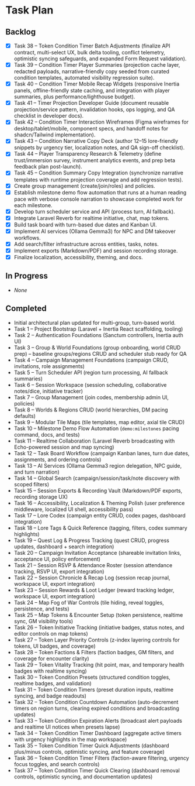 # Task Plan

## Backlog
- [x] Task 38 – Token Condition Timer Batch Adjustments (finalize API contract, multi-select UX, bulk delta tooling, conflict telemetry, optimistic syncing safeguards, and expanded Form Request validation).
- [x] Task 39 – Condition Timer Player Summaries (projection cache layer, redacted payloads, narrative-friendly copy seeded from curated condition templates, automated visibility regression suite).
- [x] Task 40 – Condition Timer Mobile Recap Widgets (responsive Inertia panels, offline-friendly state caching, and integration with player summaries, plus performance/lighthouse budget).
- [x] Task 41 – Timer Projection Developer Guide (document reusable projection/service pattern, invalidation hooks, ops logging, and QA checklist in developer docs).
- [x] Task 42 – Condition Timer Interaction Wireframes (Figma wireframes for desktop/tablet/mobile, component specs, and handoff notes for shadcn/Tailwind implementation).
- [x] Task 43 – Condition Narrative Copy Deck (author 12–15 lore-friendly snippets by urgency tier, localization notes, and QA sign-off checklist).
- [x] Task 44 – Player Transparency Research & Telemetry (define trust/immersion survey, instrument analytics events, and prep beta feedback plan post-launch).
- [x] Task 45 – Condition Summary Copy Integration (synchronize narrative templates with runtime projection coverage and add regression tests).
- [x] Create group management (create/join/roles) and policies.
- [x] Establish milestone demo flow automation that runs at a human reading pace with verbose console narration to showcase completed work for each milestone.
- [x] Develop turn scheduler service and API (process turn, AI fallback).
- [x] Integrate Laravel Reverb for realtime initiative, chat, map tokens.
- [x] Build task board with turn-based due dates and Kanban UI.
- [x] Implement AI services (Ollama Gemma3) for NPC and DM takeover workflows.
- [x] Add search/filter infrastructure across entities, tasks, notes.
- [x] Implement exports (Markdown/PDF) and session recording storage.
- [x] Finalize localization, accessibility, theming, and docs.
## In Progress
- _None_

## Completed
- Initial architectural plan updated for multi-group, turn-based world.
- Task 1 – Project Bootstrap (Laravel + Inertia React scaffolding, tooling)
- Task 2 – Authentication Foundations (Sanctum controllers, Inertia auth UI)
- Task 3 – Group & World Foundations (group onboarding, world CRUD prep) – baseline groups/regions CRUD and scheduler stub ready for QA
- Task 4 – Campaign Management Foundations (campaign CRUD, invitations, role assignments)
- Task 5 – Turn Scheduler API (region turn processing, AI fallback summaries)
- Task 6 – Session Workspace (session scheduling, collaborative notes/dice, initiative tracker)
- Task 7 – Group Management (join codes, membership admin UI, policies)
- Task 8 – Worlds & Regions CRUD (world hierarchies, DM pacing defaults)
- Task 9 – Modular Tile Maps (tile templates, map editor, axial tile CRUD)
- Task 10 – Milestone Demo Flow Automation (`demo:milestones` pacing command, docs, and tests)
- Task 11 – Realtime Collaboration (Laravel Reverb broadcasting with Echo-powered session and map syncing)
- Task 12 – Task Board Workflow (campaign Kanban lanes, turn due dates, assignments, and ordering controls)
- Task 13 – AI Services (Ollama Gemma3 region delegation, NPC guide, and turn narration)
- Task 14 – Global Search (campaign/session/task/note discovery with scoped filters)
- Task 15 – Session Exports & Recording Vault (Markdown/PDF exports, recording storage UX)
- Task 16 – Accessibility, Localization & Theming Polish (user preference middleware, localized UI shell, accessibility pass)
- Task 17 – Lore Codex (campaign entity CRUD, codex pages, dashboard integration)
- Task 18 – Lore Tags & Quick Reference (tagging, filters, codex summary highlights)
- Task 19 – Quest Log & Progress Tracking (quest CRUD, progress updates, dashboard + search integration)
- Task 20 – Campaign Invitation Acceptance (shareable invitation links, acceptance UI, policy enforcement)
- Task 21 – Session RSVP & Attendance Roster (session attendance tracking, RSVP UI, export integration)
- Task 22 – Session Chronicle & Recap Log (session recap journal, workspace UI, export integration)
- Task 23 – Session Rewards & Loot Ledger (reward tracking ledger, workspace UI, export integration)
- Task 24 – Map Fog of War Controls (tile hiding, reveal toggles, persistence, and tests)
- Task 25 – Map Tokens & Encounter Setup (token persistence, realtime sync, GM visibility tools)
- Task 26 – Token Initiative Tracking (initiative badges, status notes, and editor controls on map tokens)
- Task 27 – Token Layer Priority Controls (z-index layering controls for tokens, UI badges, and coverage)
- Task 28 – Token Factions & Filters (faction badges, GM filters, and coverage for encounter clarity)
- Task 29 – Token Vitality Tracking (hit point, max, and temporary health badges with realtime syncing)
- Task 30 – Token Condition Presets (structured condition toggles, realtime badges, and validation)
- Task 31 – Token Condition Timers (preset duration inputs, realtime syncing, and badge readouts)
- Task 32 – Token Condition Countdown Automation (auto-decrement timers on region turns, clearing expired conditions and broadcasting updates)
- Task 33 – Token Condition Expiration Alerts (broadcast alert payloads and realtime UI notices when presets lapse)
- Task 34 – Token Condition Timer Dashboard (aggregate active timers with urgency highlights in the map workspace)
- Task 35 – Token Condition Timer Quick Adjustments (dashboard plus/minus controls, optimistic syncing, and feature coverage)
- Task 36 – Token Condition Timer Filters (faction-aware filtering, urgency focus toggles, and search controls)
- Task 37 – Token Condition Timer Quick Clearing (dashboard removal controls, optimistic syncing, and documentation updates)
